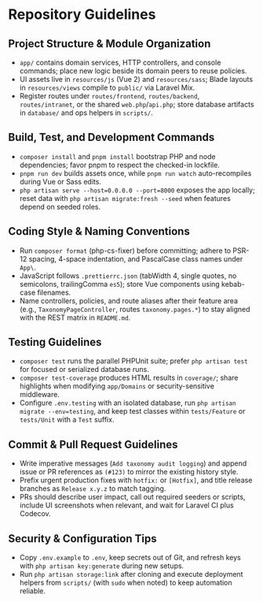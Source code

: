 # Repository Guidelines

## Project Structure & Module Organization

-   `app/` contains domain services, HTTP controllers, and console commands; place new logic beside its domain peers to reuse policies.
-   UI assets live in `resources/js` (Vue 2) and `resources/sass`; Blade layouts in `resources/views` compile to `public/` via Laravel Mix.
-   Register routes under `routes/frontend`, `routes/backend`, `routes/intranet`, or the shared `web.php`/`api.php`; store database artifacts in `database/` and ops helpers in `scripts/`.

## Build, Test, and Development Commands

-   `composer install` and `pnpm install` bootstrap PHP and node dependencies; favor pnpm to respect the checked-in lockfile.
-   `pnpm run dev` builds assets once, while `pnpm run watch` auto-recompiles during Vue or Sass edits.
-   `php artisan serve --host=0.0.0.0 --port=8000` exposes the app locally; reset data with `php artisan migrate:fresh --seed` when features depend on seeded roles.

## Coding Style & Naming Conventions

-   Run `composer format` (php-cs-fixer) before committing; adhere to PSR-12 spacing, 4-space indentation, and PascalCase class names under `App\`.
-   JavaScript follows `.prettierrc.json` (tabWidth 4, single quotes, no semicolons, trailingComma `es5`); store Vue components using kebab-case filenames.
-   Name controllers, policies, and route aliases after their feature area (e.g., `TaxonomyPageController`, routes `taxonomy.pages.*`) to stay aligned with the REST matrix in `README.md`.

## Testing Guidelines

-   `composer test` runs the parallel PHPUnit suite; prefer `php artisan test` for focused or serialized database runs.
-   `composer test-coverage` produces HTML results in `coverage/`; share highlights when modifying `app/Domains` or security-sensitive middleware.
-   Configure `.env.testing` with an isolated database, run `php artisan migrate --env=testing`, and keep test classes within `tests/Feature` or `tests/Unit` with a `Test` suffix.

## Commit & Pull Request Guidelines

-   Write imperative messages (`Add taxonomy audit logging`) and append issue or PR references as `(#123)` to mirror the existing history style.
-   Prefix urgent production fixes with `hotfix:` or `[Hotfix]`, and title release branches as `Release x.y.z` to match tagging.
-   PRs should describe user impact, call out required seeders or scripts, include UI screenshots when relevant, and wait for Laravel CI plus Codecov.

## Security & Configuration Tips

-   Copy `.env.example` to `.env`, keep secrets out of Git, and refresh keys with `php artisan key:generate` during new setups.
-   Run `php artisan storage:link` after cloning and execute deployment helpers from `scripts/` (with `sudo` when noted) to keep automation reliable.

